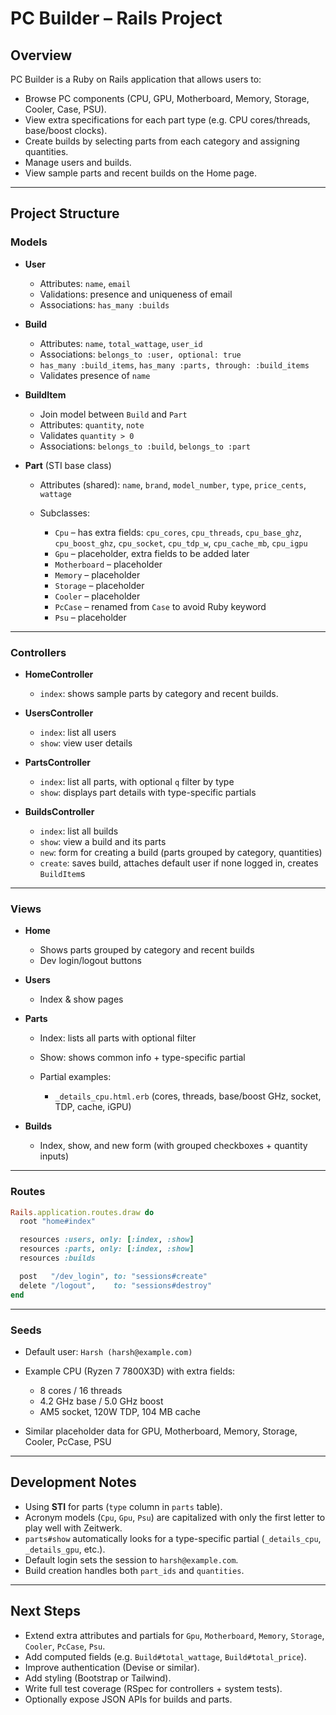 # PC Builder – Rails Project

## Overview

PC Builder is a Ruby on Rails application that allows users to:

* Browse PC components (CPU, GPU, Motherboard, Memory, Storage, Cooler, Case, PSU).
* View extra specifications for each part type (e.g. CPU cores/threads, base/boost clocks).
* Create builds by selecting parts from each category and assigning quantities.
* Manage users and builds.
* View sample parts and recent builds on the Home page.

---

## Project Structure

### Models

* **User**

  * Attributes: `name`, `email`
  * Validations: presence and uniqueness of email
  * Associations: `has_many :builds`

* **Build**

  * Attributes: `name`, `total_wattage`, `user_id`
  * Associations: `belongs_to :user, optional: true`
  * `has_many :build_items`, `has_many :parts, through: :build_items`
  * Validates presence of `name`

* **BuildItem**

  * Join model between `Build` and `Part`
  * Attributes: `quantity`, `note`
  * Validates `quantity > 0`
  * Associations: `belongs_to :build`, `belongs_to :part`

* **Part** (STI base class)

  * Attributes (shared): `name`, `brand`, `model_number`, `type`, `price_cents`, `wattage`
  * Subclasses:

    * `Cpu` – has extra fields: `cpu_cores`, `cpu_threads`, `cpu_base_ghz`, `cpu_boost_ghz`, `cpu_socket`, `cpu_tdp_w`, `cpu_cache_mb`, `cpu_igpu`
    * `Gpu` – placeholder, extra fields to be added later
    * `Motherboard` – placeholder
    * `Memory` – placeholder
    * `Storage` – placeholder
    * `Cooler` – placeholder
    * `PcCase` – renamed from `Case` to avoid Ruby keyword
    * `Psu` – placeholder

---

### Controllers

* **HomeController**

  * `index`: shows sample parts by category and recent builds.

* **UsersController**

  * `index`: list all users
  * `show`: view user details

* **PartsController**

  * `index`: list all parts, with optional `q` filter by type
  * `show`: displays part details with type-specific partials

* **BuildsController**

  * `index`: list all builds
  * `show`: view a build and its parts
  * `new`: form for creating a build (parts grouped by category, quantities)
  * `create`: saves build, attaches default user if none logged in, creates `BuildItem`s

---

### Views

* **Home**

  * Shows parts grouped by category and recent builds
  * Dev login/logout buttons

* **Users**

  * Index & show pages

* **Parts**

  * Index: lists all parts with optional filter
  * Show: shows common info + type-specific partial
  * Partial examples:

    * `_details_cpu.html.erb` (cores, threads, base/boost GHz, socket, TDP, cache, iGPU)

* **Builds**

  * Index, show, and new form (with grouped checkboxes + quantity inputs)

---

### Routes

```ruby
Rails.application.routes.draw do
  root "home#index"

  resources :users, only: [:index, :show]
  resources :parts, only: [:index, :show]
  resources :builds

  post   "/dev_login", to: "sessions#create"
  delete "/logout",    to: "sessions#destroy"
end
```

---

### Seeds

* Default user: `Harsh (harsh@example.com)`
* Example CPU (Ryzen 7 7800X3D) with extra fields:

  * 8 cores / 16 threads
  * 4.2 GHz base / 5.0 GHz boost
  * AM5 socket, 120W TDP, 104 MB cache
* Similar placeholder data for GPU, Motherboard, Memory, Storage, Cooler, PcCase, PSU

---

## Development Notes

* Using **STI** for parts (`type` column in `parts` table).
* Acronym models (`Cpu`, `Gpu`, `Psu`) are capitalized with only the first letter to play well with Zeitwerk.
* `parts#show` automatically looks for a type-specific partial (`_details_cpu`, `_details_gpu`, etc.).
* Default login sets the session to `harsh@example.com`.
* Build creation handles both `part_ids` and `quantities`.

---

## Next Steps

* Extend extra attributes and partials for `Gpu`, `Motherboard`, `Memory`, `Storage`, `Cooler`, `PcCase`, `Psu`.
* Add computed fields (e.g. `Build#total_wattage`, `Build#total_price`).
* Improve authentication (Devise or similar).
* Add styling (Bootstrap or Tailwind).
* Write full test coverage (RSpec for controllers + system tests).
* Optionally expose JSON APIs for builds and parts.